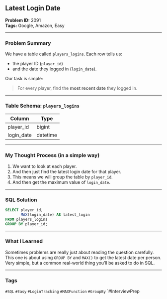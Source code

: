## Latest Login Date

**Problem ID:** 2091  
**Tags:** Google, Amazon, Easy  

---

### Problem Summary

We have a table called `players_logins`.
Each row tells us:
- the player ID (`player_id`)
- and the date they logged in (`login_date`).

Our task is simple:
> For every player, find the **most recent date** they logged in.

---

### Table Schema: `players_logins`

| Column     | Type     |
|------------|----------|
| player_id  | bigint   |
| login_date | datetime |

---

### My Thought Process (in a simple way)

1. We want to look at each player.
2. And then just find the latest login date for that player.
3. This means we will group the table by `player_id`.
4. And then get the maximum value of `login_date`.

---

### SQL Solution

```sql
SELECT player_id,
       MAX(login_date) AS latest_login
FROM players_logins
GROUP BY player_id;
```

---

### What I Learned

Sometimes problems are really just about reading the question carefully.
This one is about using `GROUP BY` and `MAX()` to get the latest date per person.
Very simple, but a common real-world thing you’ll be asked to do in SQL.

---

### Tags
`#SQL` `#Easy` `#LoginTracking` `#MAXFunction` `#GroupBy` `#InterviewPrep
